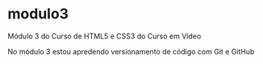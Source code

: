 # modulo3
 Módulo 3 do Curso de HTML5 e CSS3 do Curso em Vídeo

No módulo 3 estou apredendo versionamento de código com Git e GitHub